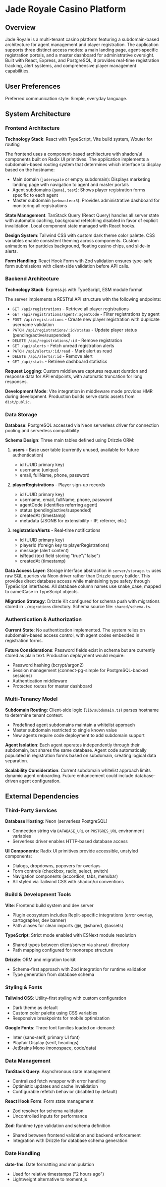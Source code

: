# Jade Royale Casino Platform

## Overview

Jade Royale is a multi-tenant casino platform featuring a subdomain-based architecture for agent management and player registration. The application supports three distinct access modes: a main landing page, agent-specific registration portals, and a master dashboard for administrative oversight. Built with React, Express, and PostgreSQL, it provides real-time registration tracking, alert systems, and comprehensive player management capabilities.

## User Preferences

Preferred communication style: Simple, everyday language.

## System Architecture

### Frontend Architecture

**Technology Stack**: React with TypeScript, Vite build system, Wouter for routing

The frontend uses a component-based architecture with shadcn/ui components built on Radix UI primitives. The application implements a subdomain-based routing system that determines which interface to display based on the hostname:

- Main domain (`jaderoyale` or empty subdomain): Displays marketing landing page with navigation to agent and master portals
- Agent subdomains (`genai`, `test`): Shows player registration forms specific to each agent
- Master subdomain (`webmasterx3`): Provides administrative dashboard for monitoring all registrations

**State Management**: TanStack Query (React Query) handles all server state with automatic caching, background refetching disabled in favor of explicit invalidation. Local component state managed with React hooks.

**Design System**: Tailwind CSS with custom dark theme color palette. CSS variables enable consistent theming across components. Custom animations for particles background, floating casino chips, and slide-in alerts.

**Form Handling**: React Hook Form with Zod validation ensures type-safe form submissions with client-side validation before API calls.

### Backend Architecture

**Technology Stack**: Express.js with TypeScript, ESM module format

The server implements a RESTful API structure with the following endpoints:

- `GET /api/registrations` - Retrieve all player registrations
- `GET /api/registrations/agent/:agentCode` - Filter registrations by agent
- `POST /api/registrations` - Create new player registration with duplicate username validation
- `PATCH /api/registrations/:id/status` - Update player status (pending/active/suspended)
- `DELETE /api/registrations/:id` - Remove registration
- `GET /api/alerts` - Fetch unread registration alerts
- `PATCH /api/alerts/:id/read` - Mark alert as read
- `DELETE /api/alerts/:id` - Remove alert
- `GET /api/stats` - Retrieve dashboard statistics

**Request Logging**: Custom middleware captures request duration and response data for API endpoints, with automatic truncation for long responses.

**Development Mode**: Vite integration in middleware mode provides HMR during development. Production builds serve static assets from `dist/public`.

### Data Storage

**Database**: PostgreSQL accessed via Neon serverless driver for connection pooling and serverless compatibility

**Schema Design**: Three main tables defined using Drizzle ORM:

1. **users** - Base user table (currently unused, available for future authentication)
   - id (UUID primary key)
   - username (unique)
   - email, fullName, phone, password

2. **playerRegistrations** - Player sign-up records
   - id (UUID primary key)
   - username, email, fullName, phone, password
   - agentCode (identifies referring agent)
   - status (pending/active/suspended)
   - createdAt (timestamp)
   - metadata (JSONB for extensibility - IP, referrer, etc.)

3. **registrationAlerts** - Real-time notifications
   - id (UUID primary key)
   - playerId (foreign key to playerRegistrations)
   - message (alert content)
   - isRead (text field storing "true"/"false")
   - createdAt (timestamp)

**Data Access Layer**: Storage interface abstraction in `server/storage.ts` uses raw SQL queries via Neon driver rather than Drizzle query builder. This provides direct database access while maintaining type safety through TypeScript interfaces. All database column names use snake_case, mapped to camelCase in TypeScript objects.

**Migration Strategy**: Drizzle Kit configured for schema push with migrations stored in `./migrations` directory. Schema source file: `shared/schema.ts`.

### Authentication & Authorization

**Current State**: No authentication implemented. The system relies on subdomain-based access control, with agent codes embedded in registration forms.

**Future Considerations**: Password fields exist in schema but are currently stored as plain text. Production deployment would require:
- Password hashing (bcrypt/argon2)
- Session management (connect-pg-simple for PostgreSQL-backed sessions)
- Authentication middleware
- Protected routes for master dashboard

### Multi-Tenancy Model

**Subdomain Routing**: Client-side logic (`lib/subdomain.ts`) parses hostname to determine tenant context:

- Predefined agent subdomains maintain a whitelist approach
- Master subdomain restricted to single known value
- New agents require code deployment to add subdomain support

**Agent Isolation**: Each agent operates independently through their subdomain, but shares the same database. Agent code automatically populated in registration forms based on subdomain, creating logical data separation.

**Scalability Consideration**: Current subdomain whitelist approach limits dynamic agent onboarding. Future enhancement could include database-driven agent configuration.

## External Dependencies

### Third-Party Services

**Database Hosting**: Neon (serverless PostgreSQL)
- Connection string via `DATABASE_URL` or `POSTGRES_URL` environment variables
- Serverless driver enables HTTP-based database access

**UI Components**: Radix UI primitives provide accessible, unstyled components:
- Dialogs, dropdowns, popovers for overlays
- Form controls (checkbox, radio, select, switch)
- Navigation components (accordion, tabs, menubar)
- All styled via Tailwind CSS with shadcn/ui conventions

### Build & Development Tools

**Vite**: Frontend build system and dev server
- Plugin ecosystem includes Replit-specific integrations (error overlay, cartographer, dev banner)
- Path aliases for clean imports (@/, @shared, @assets)

**TypeScript**: Strict mode enabled with ESNext module resolution
- Shared types between client/server via `shared/` directory
- Path mapping configured for monorepo structure

**Drizzle**: ORM and migration toolkit
- Schema-first approach with Zod integration for runtime validation
- Type generation from database schema

### Styling & Fonts

**Tailwind CSS**: Utility-first styling with custom configuration
- Dark theme as default
- Custom color palette using CSS variables
- Responsive breakpoints for mobile optimization

**Google Fonts**: Three font families loaded on-demand:
- Inter (sans-serif, primary UI font)
- Playfair Display (serif, headings)
- JetBrains Mono (monospace, code/data)

### Data Management

**TanStack Query**: Asynchronous state management
- Centralized fetch wrapper with error handling
- Optimistic updates and cache invalidation
- Configurable refetch behavior (disabled by default)

**React Hook Form**: Form state management
- Zod resolver for schema validation
- Uncontrolled inputs for performance

**Zod**: Runtime type validation and schema definition
- Shared between frontend validation and backend enforcement
- Integration with Drizzle for database schema generation

### Date Handling

**date-fns**: Date formatting and manipulation
- Used for relative timestamps ("2 hours ago")
- Lightweight alternative to moment.js